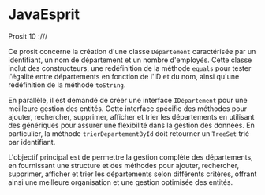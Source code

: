 # JavaEsprit
Prosit 10 :///

Ce prosit concerne la création d'une classe `Département` caractérisée par un identifiant, un nom de département et un nombre d'employés. Cette classe inclut des constructeurs, une redéfinition de la méthode `equals` pour tester l'égalité entre départements en fonction de l'ID et du nom, ainsi qu'une redéfinition de la méthode `toString`.

En parallèle, il est demandé de créer une interface `IDépartement` pour une meilleure gestion des entités. Cette interface spécifie des méthodes pour ajouter, rechercher, supprimer, afficher et trier les départements en utilisant des génériques pour assurer une flexibilité dans la gestion des données. En particulier, la méthode `trierDepartementById` doit retourner un `TreeSet` trié par identifiant.

L'objectif principal est de permettre la gestion complète des départements, en fournissant une structure et des méthodes pour ajouter, rechercher, supprimer, afficher et trier les départements selon différents critères, offrant ainsi une meilleure organisation et une gestion optimisée des entités.
